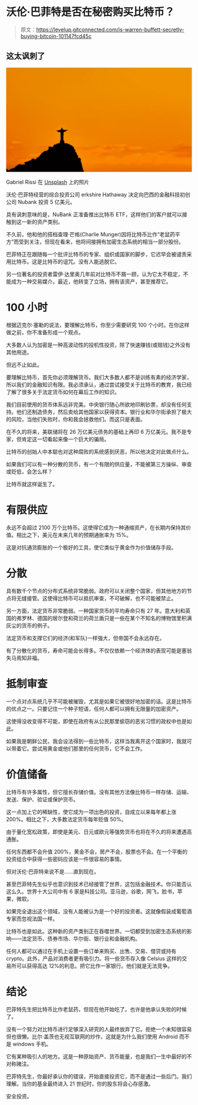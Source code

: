 # 沃伦·巴菲特是否在秘密购买比特币？

> 原文：<https://levelup.gitconnected.com/is-warren-buffett-secretly-buying-bitcoin-101147fcd45c>

## 这太讽刺了

![](img/c69f445e3601ed09617abe21a38e7e3c.png)

Gabriel Rissi 在 [Unsplash](https://unsplash.com/s/photos/brasil?utm_source=unsplash&utm_medium=referral&utm_content=creditCopyText) 上的照片

沃伦·巴菲特经营的综合投资公司 erkshire Hathaway 决定向巴西的金融科技初创公司 Nubank 投资 5 亿美元。

具有讽刺意味的是，NuBank 正准备推出比特币 ETF，这样他们的客户就可以接触到这一新的资产类别。

不久前，他和他的搭档查理·芒格(Charlie Munger)因将比特币比作“老鼠药平方”而受到关注，但现在看来，他将间接拥有加密生态系统的相当一部分股份。

巴菲特正在跟随每一个批评比特币的专家、组织或国家的脚步，它迟早会被谴责采用比特币。这是比特币的诅咒。没有人能逃脱它。

另一位著名的投资者雷伊·达里奥几年前对比特币不屑一顾，认为它太不稳定，不能成为一种交易媒介。最近，他转变了立场，拥有该资产，甚至推荐它。

# 100 小时

根据迈克尔·塞勒的说法，要理解比特币，你至少需要研究 100 个小时。在你这样做之前，你不准备形成一个观点。

大多数人认为加密是一种高波动性的投机性投资，除了快速赚钱(或赔钱)之外没有其他用途。

但远不止如此。

要理解比特币，首先你必须理解货币。我们大多数人都不是训练有素的经济学家，所以我们的金融知识有限。我必须承认，通过尝试接受关于比特币的教育，我已经了解了很多关于法定货币如何在幕后工作的知识。

我们目前使用的货币体系远非完美。中央银行随心所欲地印刷钞票，却没有任何支持。他们还制造债务，然后卖给其他国家以获得资本。银行业和华尔街承担了极大的风险，当他们失败时，你和我会拯救他们。而这只是表面。

在不久的将来，美联储将在 26 万亿美元债务的基础上再印 6 万亿美元。我不是专家，但肯定这一切看起来像一个巨大的骗局。

比特币的创始人中本聪也对这种腐败的系统感到厌恶，所以他决定对此做点什么。

如果我们可以有一种分散的货币，有一个有限的供应量，不能被第三方操纵、审查或贬低，会怎么样？

比特币就这样诞生了。

# 有限供应

永远不会超过 2100 万个比特币。这使得它成为一种通缩资产，在长期内保持其价值。相比之下，美元在未来几年的预期通胀率为 15%。

这是对抗通货膨胀的一个极好的工具，使它类似于黄金作为价值储存手段。

# 分散

具有数千个节点的分布式系统非常脆弱。政府可以关闭整个国家，但其他地方的节点将无缝接管。这使得比特币可以抵抗审查，不可破解，也不可能被禁止。

另一方面，法定货币非常脆弱。一种国家货币的平均寿命只有 27 年。意大利和英国的弗罗林、德国的居尔登和荷兰的荷兰盾只是一些在某个不知名的博物馆里积满灰尘的货币的例子。

法定货币和支撑它们的经济(和军队)一样强大，但帝国不会永远存在。

有了分散化的货币，寿命可能会长得多。不仅仅依赖一个经济体的表现可能是塞翁失马焉知非福。

# 抵制审查

一个点对点系统几乎不可能被摧毁，尤其是如果它被很好地加密的话。这是比特币的优点之一。只要记住一个种子短语，任何人都可以拥有无限量的加密资产。

这使得没收变得不可能，即使在政府有从公民那里偷窃的恶劣习惯的政权中也是如此。

如果我是朝鲜公民，我会设法得到一些比特币，这样当我离开这个国家时，我就可以带着它。尝试用黄金或他们那里的任何货币，它不会工作。

# 价值储备

比特币有许多属性，但它擅长存储价值。没有其他方法像比特币一样存储、运输、发送、保护、验证或保护货币。

这一点加上它的稀缺性，使它成为一项出色的投资，自成立以来每年都上涨 200%。相比之下，大多数法定货币每年贬值 50%。

由于量化宽松政策，即使是美元、日元或欧元等强势货币也将在不久的将来遭遇高通胀。

任何东西都不会升值 200%，黄金不会，房产不会，股票也不会。在一个平衡的投资组合中获得一些密码应该是一件很容易的事情。

但对沃伦·巴菲特来说不是……直到现在。

甚至巴菲特先生似乎也意识到技术已经接管了世界，这包括金融技术。你只能否认这么久。世界十大公司中有 6 家是科技公司。亚马逊，谷歌，网飞，脸书，苹果，微软。

如果完全退出这个领域，没有人能被认为是一个好的投资者。这就像假装成葡萄酒专家而忽视法国一样。

比特币也是如此。这种新的资产类别正在吞噬世界。一切都受到加密生态系统的影响——法定货币、债券市场、华尔街、银行业和金融机构。

任何人都可以通过在手机上设置一些订单来购买、出售、交易、借贷或持有 crypto。此外，产品对消费者更有吸引力。将一些货币存入像 Celsius 这样的交易所可以获得高达 12%的利息。把它比作一家银行。他们就是无法竞争。

# 结论

巴菲特先生把比特币比作老鼠药，但现在他开始吃了。也许是他承认失败的时候了。

没有一个努力对比特币进行足够深入研究的人最终放弃了它。拒绝一个未知很容易但也很懒。比尔·盖茨也无视互联网的炒作，这就是为什么我们使用 Android 而不是 windows 手机。

它有某种吸引人的地方。这是一种原始资产、货币能量，也是我们一生中最好的不对称赌注。

巴菲特先生，你最好承认你的错误，开始直接投资它，而不是通过一些后门。我们理解。当你的基金最终进入 21 世纪时，你的股东将会心存感激。

安全投资。